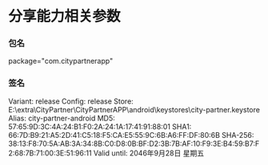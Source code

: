 
# 分享能力相关参数


### 包名

package="com.citypartnerapp"

### 签名

Variant: release
Config: release
Store: E:\extra\CityPartner\CityPartnerAPP\android\keystores\city-partner.keystore
Alias: city-partner-android
MD5: 57:65:9D:3C:4A:24:B1:F0:2A:24:1A:17:41:91:88:01
SHA1: 66:7D:B9:21:A5:2D:41:C5:18:F5:CA:E5:55:9C:6B:A6:FF:DF:80:6B
SHA-256: 38:13:F8:70:5A:AB:3A:34:8B:C0:D8:0B:BF:D2:3B:7B:AF:10:F9:3E:B4:59:B7:F2:68:7B:71:00:3E:51:96:11
Valid until: 2046年9月28日 星期五